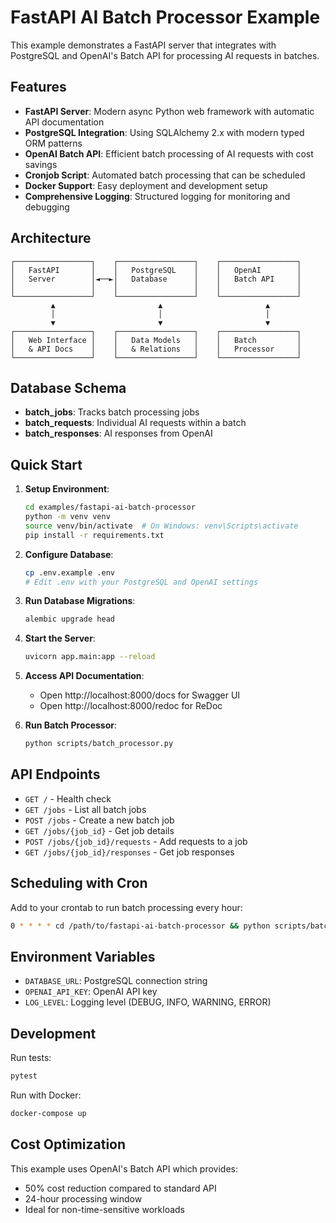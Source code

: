 # FastAPI AI Batch Processor Example

This example demonstrates a FastAPI server that integrates with PostgreSQL and OpenAI's Batch API for processing AI requests in batches.

## Features

- **FastAPI Server**: Modern async Python web framework with automatic API documentation
- **PostgreSQL Integration**: Using SQLAlchemy 2.x with modern typed ORM patterns
- **OpenAI Batch API**: Efficient batch processing of AI requests with cost savings
- **Cronjob Script**: Automated batch processing that can be scheduled
- **Docker Support**: Easy deployment and development setup
- **Comprehensive Logging**: Structured logging for monitoring and debugging

## Architecture

```
┌─────────────────┐    ┌─────────────────┐    ┌─────────────────┐
│   FastAPI       │    │   PostgreSQL    │    │   OpenAI        │
│   Server        │◄──►│   Database      │    │   Batch API     │
│                 │    │                 │    │                 │
└─────────────────┘    └─────────────────┘    └─────────────────┘
         ▲                       ▲                       ▲
         │                       │                       │
         ▼                       ▼                       ▼
┌─────────────────┐    ┌─────────────────┐    ┌─────────────────┐
│   Web Interface │    │   Data Models   │    │   Batch         │
│   & API Docs    │    │   & Relations   │    │   Processor     │
└─────────────────┘    └─────────────────┘    └─────────────────┘
```

## Database Schema

- **batch_jobs**: Tracks batch processing jobs
- **batch_requests**: Individual AI requests within a batch
- **batch_responses**: AI responses from OpenAI

## Quick Start

1. **Setup Environment**:
   ```bash
   cd examples/fastapi-ai-batch-processor
   python -m venv venv
   source venv/bin/activate  # On Windows: venv\Scripts\activate
   pip install -r requirements.txt
   ```

2. **Configure Database**:
   ```bash
   cp .env.example .env
   # Edit .env with your PostgreSQL and OpenAI settings
   ```

3. **Run Database Migrations**:
   ```bash
   alembic upgrade head
   ```

4. **Start the Server**:
   ```bash
   uvicorn app.main:app --reload
   ```

5. **Access API Documentation**:
   - Open http://localhost:8000/docs for Swagger UI
   - Open http://localhost:8000/redoc for ReDoc

6. **Run Batch Processor**:
   ```bash
   python scripts/batch_processor.py
   ```

## API Endpoints

- `GET /` - Health check
- `GET /jobs` - List all batch jobs
- `POST /jobs` - Create a new batch job
- `GET /jobs/{job_id}` - Get job details
- `POST /jobs/{job_id}/requests` - Add requests to a job
- `GET /jobs/{job_id}/responses` - Get job responses

## Scheduling with Cron

Add to your crontab to run batch processing every hour:
```bash
0 * * * * cd /path/to/fastapi-ai-batch-processor && python scripts/batch_processor.py
```

## Environment Variables

- `DATABASE_URL`: PostgreSQL connection string
- `OPENAI_API_KEY`: OpenAI API key
- `LOG_LEVEL`: Logging level (DEBUG, INFO, WARNING, ERROR)

## Development

Run tests:
```bash
pytest
```

Run with Docker:
```bash
docker-compose up
```

## Cost Optimization

This example uses OpenAI's Batch API which provides:
- 50% cost reduction compared to standard API
- 24-hour processing window
- Ideal for non-time-sensitive workloads